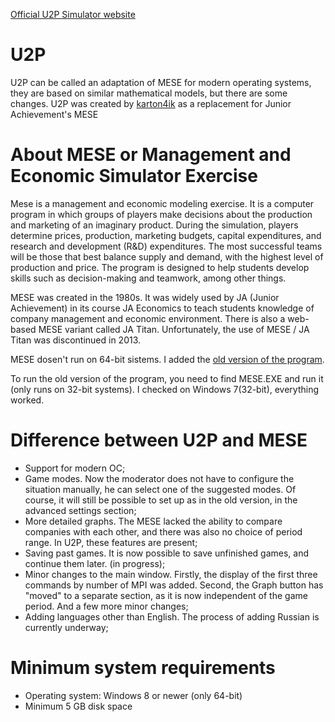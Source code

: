 [Official U2P Simulator website](https://u2p.kz/simulator.html)
# U2P
U2P can be called an adaptation of MESE for modern operating systems, they are based on similar mathematical models, but there are some changes. U2P was created by <a href='https://github.com/cardboardchik'>karton4ik</a> as a replacement for Junior Achievement's MESE

# About MESE or Management and Economic Simulator Exercise

Mese is a management and economic modeling exercise. It is a computer program in which groups of players make decisions about the production and marketing of an imaginary product. During the simulation, players determine prices, production, marketing budgets, capital expenditures, and research and development (R&D) expenditures. The most successful teams will be those that best balance supply and demand, with the highest level of production and price. The program is designed to help students develop skills such as decision-making and teamwork, among other things.

MESE was created in the 1980s. It was widely used by JA (Junior Achievement) in its course JA Economics to teach students knowledge of company management and economic environment. There is also a web-based MESE variant called JA Titan. Unfortunately, the use of MESE / JA Titan was discontinued in 2013.

MESE dosen't run on 64-bit sistems. I added the <a href='https://github.com/cardboardchik/Mese_2022/tree/main/mese_old_ver'>old version of the program</a>.

To run the old version of the program, you need to find MESE.EXE and run it (only runs on 32-bit systems). I checked on Windows 7(32-bit), everything worked.

# Difference between U2P and MESE
<ul>
  <li>Support for modern OC;</li>
  <li>Game modes. Now the moderator does not have to configure the situation manually, he can select one of the suggested modes. Of course, it will still be possible to set up as in the old version, in the advanced settings section;</li>
  <li>More detailed graphs. The MESE lacked the ability to compare companies with each other, and there was also no choice of period range. In U2P, these features are present;</li>
  <li>Saving past games. It is now possible to save unfinished games, and continue them later. (in progress);</li>
  <li>Minor changes to the main window. Firstly, the display of the first three commands by number of MPI was added. Second, the Graph button has "moved" to a separate section, as it is now independent of the game period. And a few more minor changes;</li>
  <li>Adding languages other than English. The process of adding Russian is currently underway;</li>
</ul>

# Minimum system requirements
<ul>
  <li>Operating system: Windows 8 or newer (only 64-bit)</li>
  <li>Minimum 5 GB disk space</li>
</ul>
